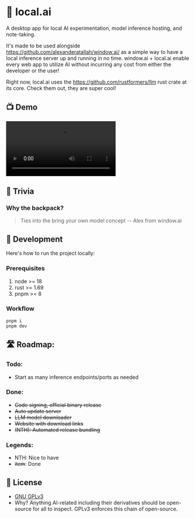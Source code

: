 # 🎒 local.ai

A desktop app for local AI experimentation, model inference hosting, and note-taking.

It's made to be used alongside https://github.com/alexanderatallah/window.ai/ as a simple way to have a local inference server up and running in no time. window.ai + local.ai enable every web app to utilize AI without incurring any cost from either the developer or the user!

Right now, local.ai uses the https://github.com/rustformers/llm rust crate at its core. Check them out, they are super cool!

## 📺 Demo

<video src="https://github.com/louisgv/local.ai/assets/6723574/900f6d83-0867-4aa1-886a-e3c59b144864" controls="controls" style="max-width: 470px;">
</video>

## 🤔 Trivia

### Why the backpack?

> Ties into the bring your own model concept -- Alex from window.ai

## 🧵 Development

Here's how to run the project locally:

### Prerequisites

1. node >= 18
2. rust >= 1.69
3. pnpm >= 8

### Workflow

```
pnpm i
pnpm dev
```

## 🛣️ Roadmap:

### Todo:

- Start as many inference endpoints/ports as needed

### Done:

- ~~Code signing, official binary release~~
- ~~Auto update server~~
- ~~LLM model downloader~~
- ~~Website with download links~~
- ~~(NTH): Automated release bundling~~

### Legends:

- NTH: Nice to have
- ~~item~~: Done

## 🪪 License

- [GNU GPLv3](./LICENSE)
- Why? Anything AI-related including their derivatives should be open-source for all to inspect. GPLv3 enforces this chain of open-source.
